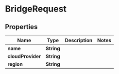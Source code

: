 

# BridgeRequest


## Properties

Name | Type | Description | Notes
------------ | ------------- | ------------- | -------------
**name** | **String** |  | 
**cloudProvider** | **String** |  | 
**region** | **String** |  | 



